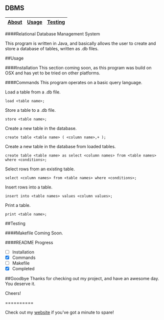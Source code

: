 DBMS
-----------

|[About](https://github.com/Nickdill/DBMS#about)|[Usage](https://github.com/Nickdill/DBMS#usage)|[Testing](https://github.com/Nickdill/DBMS#testing)|
|---|---|---|
####Relational Database Management System

This program is written in Java, and basically allows the user to create and store a database of tables, written as <file name>.db files.

##Usage

####Installation
This section coming soon, as this program was build on OSX and has yet to be tried on other platforms.

####Commands
This program operates on a basic query language.

Load a table from a .db file.

    load <table name>;
Store a table to a .db file.

    store <table name>;
Create a new table in the database.

    create table <table name> ( <column name>,+ );
Create a new table in the database from loaded tables.

    create table <table name> as select <column names> from <table names> where <conditions>;
Select rows from an existing table.

    select <column names> from <table names> where <conditions>;
Insert rows into a table.

    insert into <table names> values <column values>;
Print a table.

    print <table name>;


##Testing

####Makefile
Coming Soon.

####README Progress

- [ ] Installation
- [x] Commands
- [ ] Makefile
- [x] Completed

##Goodbye
Thanks for checking out my project, and have an awesome day. You deserve it.

Cheers!

==========

Check out my [website](https://nicholasdill.com) if you've got a minute to spare!
